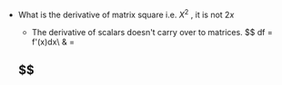 - What is the derivative of matrix square i.e. $X^2$ , it is not $2x$ 
	- The derivative of scalars doesn't carry over to matrices.
	$$
	df = f'(x)dx\\
	& =
	
	 $$
	- 